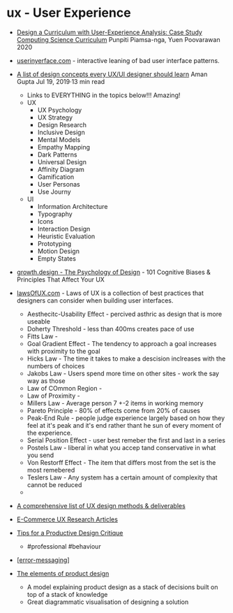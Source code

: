 ux - User Experience
====================

* [Design a Curriculum with User-Experience Analysis: Case Study Computing Science Curriculum](https://link.springer.com/chapter/10.1007/978-3-030-51968-1_3) Punpiti Piamsa-nga, Yuen Poovarawan 2020

* [userinyerface.com](https://userinyerface.com/) - interactive leaning of bad user interface patterns.
* [A list of design concepts every UX/UI designer should learn](https://uxdesign.cc/a-list-of-design-concepts-every-ux-ui-designer-should-learn-7e2d8412b391) Aman Gupta Jul 19, 2019·13 min read
    * Links to EVERYTHING in the topics below!!! Amazing!
    * UX
        * UX Psychology
        * UX Strategy
        * Design Research
        * Inclusive Design
        * Mental Models
        * Empathy Mapping
        * Dark Patterns
        * Universal Design
        * Affinity Diagram
        * Gamification
        * User Personas
        * Use Journy
    * UI
        * Information Architecture
        * Typography
        * Icons
        * Interaction Design
        * Heuristic Evaluation
        * Prototyping
        * Motion Design
        * Empty States
* [growth.design - The Psychology of Design](https://growth.design/psychology/) - 101 Cognitive Biases & Principles That Affect Your UX
* [lawsOfUX.com](https://lawsofux.com/) - Laws of UX is a collection of best practices that designers can consider when building user interfaces.
    * Aesthecitc-Usability Effect - percived asthric as design that is more useable
    * Doherty Threshold - less than 400ms creates pace of use
    * Fitts Law - 
    * Goal Gradient Effect - The tendency to approach a goal increases with proximity to the goal
    * Hicks Law - The time it takes to make a descision inclreases with the numbers of choices
    * Jakobs Law - Users spend more time on other sites - work the say way as those
    * Law of COmmon Region - 
    * Law of Proximity -
    * Millers Law - Average person 7 +-2 items in working memory
    * Pareto Principle - 80% of effects come from 20% of causes
    * Peak-End Rule - people judge experience largely based on how they feel at it's peak and it's end rather thant he sun of every moment of the experience.
    * Serial Position Effect - user best remeber the first and last in a series
    * Postels Law - liberal in what you accep tand conservative in what you send
    * Von Restorff Effect - The item that differs most from the set is the most remebered
    * Teslers Law - Any system has a certain amount of complexity that cannot be reduced
    * 
* [A comprehensive list of UX design methods & deliverables](https://uxdesign.cc/a-comprehensive-list-of-ux-design-methods-deliverables-2021-2feb3e70e168)
* [E-Commerce UX Research Articles](https://baymard.com/blog)

* [Tips for a Productive Design Critique](https://www.toptal.com/designers/product-design/productive-design-critique-guide)
    * #professional #behaviour

* [[error-messaging]]

* [The elements of product design](https://jamiemill.com/blog/elements-of-product-design/)
    * A model explaining product design as a stack of decisions built on top of a stack of knowledge
    * Great diagrammatic visualisation of designing a solution

[//begin]: # "Autogenerated link references for markdown compatibility"
[error-messaging]: error-messaging.md "Error Messaging"
[//end]: # "Autogenerated link references"